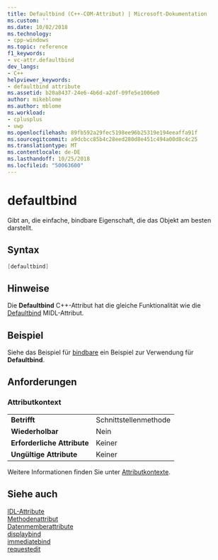 ```yaml
---
title: Defaultbind (C++-COM-Attribut) | Microsoft-Dokumentation
ms.custom: ''
ms.date: 10/02/2018
ms.technology:
- cpp-windows
ms.topic: reference
f1_keywords:
- vc-attr.defaultbind
dev_langs:
- C++
helpviewer_keywords:
- defaultbind attribute
ms.assetid: b20a8437-24e6-4b6d-a2df-09fe5e1006e0
author: mikeblome
ms.author: mblome
ms.workload:
- cplusplus
- uwp
ms.openlocfilehash: 89fb592a29fec5198ee96b25319e194eeaffa91f
ms.sourcegitcommit: a9dcbcc85b4c28eed280d8e451c494a00d8c4c25
ms.translationtype: MT
ms.contentlocale: de-DE
ms.lasthandoff: 10/25/2018
ms.locfileid: "50063600"
---
```

# <a name="defaultbind"></a>defaultbind

Gibt an, die einfache, bindbare Eigenschaft, die das Objekt am besten darstellt.

## <a name="syntax"></a>Syntax

```cpp
[defaultbind]
```

## <a name="remarks"></a>Hinweise

Die **Defaultbind** C++-Attribut hat die gleiche Funktionalität wie die [Defaultbind](/windows/desktop/Midl/defaultbind) MIDL-Attribut.

## <a name="example"></a>Beispiel

Siehe das Beispiel für [bindbare](bindable.md) ein Beispiel zur Verwendung für **Defaultbind**.

## <a name="requirements"></a>Anforderungen

### <a name="attribute-context"></a>Attributkontext

|||
|-|-|
|**Betrifft**|Schnittstellenmethode|
|**Wiederholbar**|Nein|
|**Erforderliche Attribute**|Keiner|
|**Ungültige Attribute**|Keiner|

Weitere Informationen finden Sie unter [Attributkontexte](cpp-attributes-com-net.md#contexts).

## <a name="see-also"></a>Siehe auch

[IDL-Attribute](idl-attributes.md)<br/>
[Methodenattribut](method-attributes.md)<br/>
[Datenmemberattribute](data-member-attributes.md)<br/>
[displaybind](displaybind.md)<br/>
[immediatebind](immediatebind.md)<br/>
[requestedit](requestedit.md)